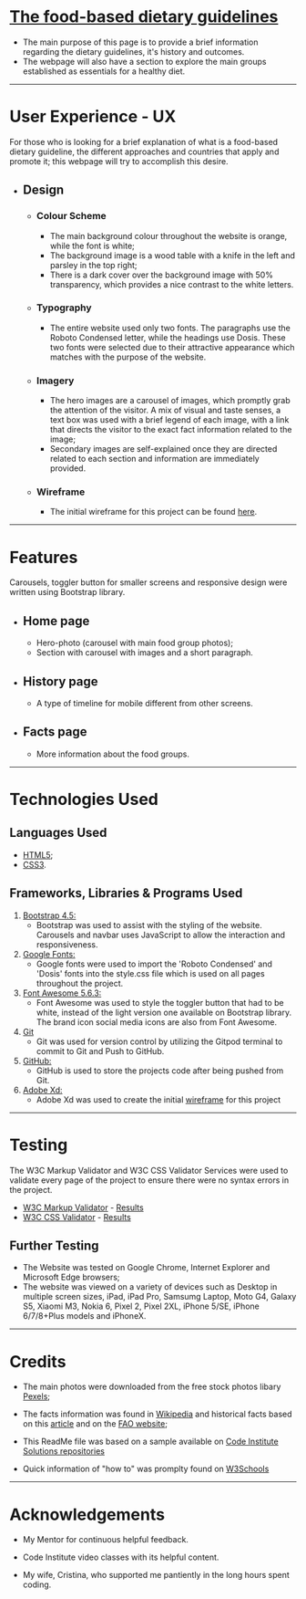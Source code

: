 # [The food-based dietary guidelines](https://thiagoluizfb.github.io/milestoneproject_I/)


* The main purpose of this page is to provide a brief information regarding the dietary guidelines, it's history and outcomes.
* The webpage will also have a section to explore the main groups established as essentials for a healthy diet.

----------------------------------------------------------------------------------------------------------------------------------------

# User Experience - UX 

For those who is looking for a brief explanation of what is a food-based dietary guideline, the different approaches and countries that apply and promote it; this webpage will try to accomplish this desire.

- ## Design

  - ### Colour Scheme
    - The main background colour throughout the website is orange, while the font is white;
    - The background image is a wood table with a knife in the left and parsley in the top right;
    - There is a dark cover over the background image with 50% transparency, which provides a nice contrast to the white letters.
    
  - ### Typography
     - The entire website used only two fonts. The paragraphs use the Roboto Condensed letter, while the headings use Dosis. These two fonts were selected due to their attractive appearance which matches with the purpose of the website.
     
  - ### Imagery
     - The hero images are a carousel of images, which promptly grab the attention of the visitor. A mix of visual and taste senses, a text box was used with a brief legend of each image, with a link that directs the visitor to the exact fact information related to the image;
     - Secondary images are self-explained once they are directed related to each section and information are immediately provided.
     
  - ### Wireframe
     - The initial wireframe for this project can be found [here](https://xd.adobe.com/view/c2c3b264-af21-44c6-5dfb-b53a205c43c1-b4f2/).

---------------------------------------------------------------------------------------------------------------------------------------

# Features

Carousels, toggler button for smaller screens and responsive design were written using Bootstrap library.

- ## Home page
  * Hero-photo (carousel with main food group photos);
  * Section with carousel with images and a short paragraph.

- ## History page
  * A type of timeline for mobile different from other screens.

- ## Facts page
  * More information about the food groups.
  
----------------------------------------------------------------------------------------------------------------------------------------

# Technologies Used

## Languages Used

-   [HTML5](https://en.wikipedia.org/wiki/HTML5);
-   [CSS3](https://en.wikipedia.org/wiki/Cascading_Style_Sheets).

## Frameworks, Libraries & Programs Used

1. [Bootstrap 4.5:](https://getbootstrap.com/docs/4.5/getting-started/introduction/)
    - Bootstrap was used to assist with the styling of the website. Carousels and navbar uses JavaScript to allow the interaction and responsiveness.
1. [Google Fonts:](https://fonts.google.com/)
    - Google fonts were used to import the 'Roboto Condensed' and 'Dosis' fonts into the style.css file which is used on all pages throughout the project.
1. [Font Awesome 5.6.3:](https://fontawesome.com/)
    - Font Awesome was used to style the toggler button that had to be white, instead of the light version one available on Bootstrap library. The brand icon social media icons are also from Font Awesome.
1. [Git](https://git-scm.com/)
    - Git was used for version control by utilizing the Gitpod terminal to commit to Git and Push to GitHub.
1. [GitHub:](https://github.com/)
    - GitHub is used to store the projects code after being pushed from Git.
1. [Adobe Xd:](https://www.adobe.com/products/xd.html)
    - Adobe Xd was used to create the initial [wireframe](https://xd.adobe.com/view/c2c3b264-af21-44c6-5dfb-b53a205c43c1-b4f2/) for this project

---------------------------------------------------------------------------------------------------------------------------------------

# Testing

The W3C Markup Validator and W3C CSS Validator Services were used to validate every page of the project to ensure there were no syntax errors in the project.

-   [W3C Markup Validator](https://jigsaw.w3.org/css-validator/#validate_by_input) - [Results](https://github.com/)
-   [W3C CSS Validator](https://jigsaw.w3.org/css-validator/#validate_by_input) - [Results](https://github.com/)

## Further Testing

-   The Website was tested on Google Chrome, Internet Explorer and Microsoft Edge browsers;
-   The website was viewed on a variety of devices such as Desktop in multiple screen sizes, iPad, iPad Pro, Samsumg Laptop, Moto G4, Galaxy S5, Xiaomi M3, Nokia 6, Pixel 2, Pixel 2XL, iPhone 5/SE, iPhone 6/7/8+Plus models and iPhoneX.

---------------------------------------------------------------------------------------------------------------------------------------

# Credits

-   The main photos were downloaded from the free stock photos libary [Pexels](https://pexels.com);

-   The facts information was found in [Wikipedia](https://wikipedia.org) and historical facts based on this [article](https://https://www.naturalhealers.com/blog/nutrition-history/) and on the [FAO website](http://www.fao.org/nutrition/education/food-dietary-guidelines);

-   This ReadMe file was based on a sample available on [Code Institute Solutions repositories](https://github.com/Code-Institute-Solutions)

-   Quick information of "how to" was promplty found on [W3Schools](https://www.w3schools.com/)

---------------------------------------------------------------------------------------------------------------------------------------- 

# Acknowledgements

-   My Mentor for continuous helpful feedback.

-   Code Institute video classes with its helpful content.

-   My wife, Cristina, who supported me pantiently in the long hours spent coding.